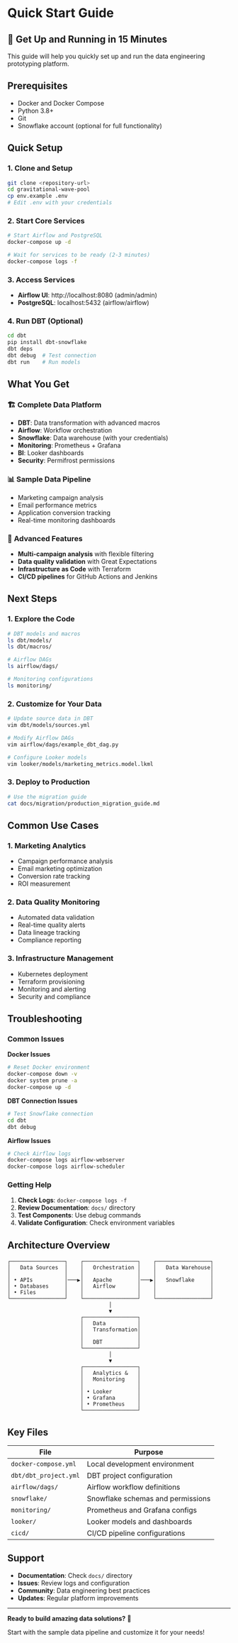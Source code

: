# Quick Start Guide

## 🚀 Get Up and Running in 15 Minutes

This guide will help you quickly set up and run the data engineering prototyping platform.

## Prerequisites

- Docker and Docker Compose
- Python 3.8+
- Git
- Snowflake account (optional for full functionality)

## Quick Setup

### 1. Clone and Setup
```bash
git clone <repository-url>
cd gravitational-wave-pool
cp env.example .env
# Edit .env with your credentials
```

### 2. Start Core Services
```bash
# Start Airflow and PostgreSQL
docker-compose up -d

# Wait for services to be ready (2-3 minutes)
docker-compose logs -f
```

### 3. Access Services
- **Airflow UI**: http://localhost:8080 (admin/admin)
- **PostgreSQL**: localhost:5432 (airflow/airflow)

### 4. Run DBT (Optional)
```bash
cd dbt
pip install dbt-snowflake
dbt deps
dbt debug  # Test connection
dbt run    # Run models
```

## What You Get

### 🏗️ **Complete Data Platform**
- **DBT**: Data transformation with advanced macros
- **Airflow**: Workflow orchestration
- **Snowflake**: Data warehouse (with your credentials)
- **Monitoring**: Prometheus + Grafana
- **BI**: Looker dashboards
- **Security**: Permifrost permissions

### 📊 **Sample Data Pipeline**
- Marketing campaign analysis
- Email performance metrics
- Application conversion tracking
- Real-time monitoring dashboards

### 🔧 **Advanced Features**
- **Multi-campaign analysis** with flexible filtering
- **Data quality validation** with Great Expectations
- **Infrastructure as Code** with Terraform
- **CI/CD pipelines** for GitHub Actions and Jenkins

## Next Steps

### 1. Explore the Code
```bash
# DBT models and macros
ls dbt/models/
ls dbt/macros/

# Airflow DAGs
ls airflow/dags/

# Monitoring configurations
ls monitoring/
```

### 2. Customize for Your Data
```bash
# Update source data in DBT
vim dbt/models/sources.yml

# Modify Airflow DAGs
vim airflow/dags/example_dbt_dag.py

# Configure Looker models
vim looker/models/marketing_metrics.model.lkml
```

### 3. Deploy to Production
```bash
# Use the migration guide
cat docs/migration/production_migration_guide.md
```

## Common Use Cases

### 1. **Marketing Analytics**
- Campaign performance analysis
- Email marketing optimization
- Conversion rate tracking
- ROI measurement

### 2. **Data Quality Monitoring**
- Automated data validation
- Real-time quality alerts
- Data lineage tracking
- Compliance reporting

### 3. **Infrastructure Management**
- Kubernetes deployment
- Terraform provisioning
- Monitoring and alerting
- Security and compliance

## Troubleshooting

### Common Issues

**Docker Issues**
```bash
# Reset Docker environment
docker-compose down -v
docker system prune -a
docker-compose up -d
```

**DBT Connection Issues**
```bash
# Test Snowflake connection
cd dbt
dbt debug
```

**Airflow Issues**
```bash
# Check Airflow logs
docker-compose logs airflow-webserver
docker-compose logs airflow-scheduler
```

### Getting Help

1. **Check Logs**: `docker-compose logs -f`
2. **Review Documentation**: `docs/` directory
3. **Test Components**: Use debug commands
4. **Validate Configuration**: Check environment variables

## Architecture Overview

```
┌─────────────────┐    ┌─────────────────┐    ┌─────────────────┐
│   Data Sources  │    │   Orchestration │    │   Data Warehouse│
│                 │    │                 │    │                 │
│ • APIs          │───▶│   Apache        │───▶│   Snowflake     │
│ • Databases     │    │   Airflow       │    │                 │
│ • Files         │    │                 │    │                 │
└─────────────────┘    └─────────────────┘    └─────────────────┘
                                │
                                ▼
                       ┌─────────────────┐
                       │   Data          │
                       │   Transformation│
                       │                 │
                       │   DBT           │
                       └─────────────────┘
                                │
                                ▼
                       ┌─────────────────┐
                       │   Analytics &   │
                       │   Monitoring    │
                       │                 │
                       │ • Looker        │
                       │ • Grafana       │
                       │ • Prometheus    │
                       └─────────────────┘
```

## Key Files

| File | Purpose |
|------|---------|
| `docker-compose.yml` | Local development environment |
| `dbt/dbt_project.yml` | DBT project configuration |
| `airflow/dags/` | Airflow workflow definitions |
| `snowflake/` | Snowflake schemas and permissions |
| `monitoring/` | Prometheus and Grafana configs |
| `looker/` | Looker models and dashboards |
| `cicd/` | CI/CD pipeline configurations |

## Support

- **Documentation**: Check `docs/` directory
- **Issues**: Review logs and configuration
- **Community**: Data engineering best practices
- **Updates**: Regular platform improvements

---

**Ready to build amazing data solutions?** 🚀

Start with the sample data pipeline and customize it for your needs!
